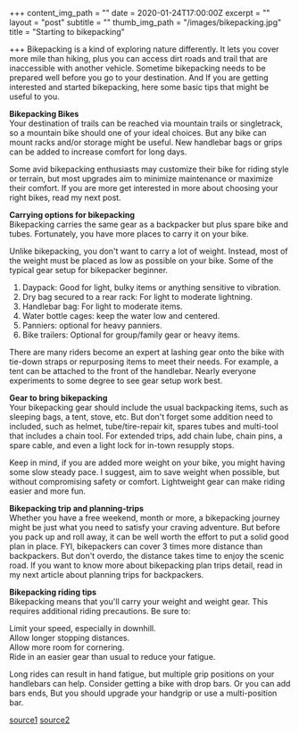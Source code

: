 +++
content_img_path = ""
date = 2020-01-24T17:00:00Z
excerpt = ""
layout = "post"
subtitle = ""
thumb_img_path = "/images/bikepacking.jpg"
title = "Starting to bikepacking"

+++
Bikepacking is a kind of exploring nature differently. It lets you cover more mile than hiking, plus you can access dirt roads and trail that are inaccessible with another vehicle. Sometime bikepacking needs to be prepared well before you go to your destination. And If you are getting interested and started bikepacking, here some basic tips that might be useful to you.

**Bikepacking Bikes**  
Your destination of trails can be reached via mountain trails or singletrack, so a mountain bike should one of your ideal choices. But any bike can mount racks and/or storage might be useful. New handlebar bags or grips can be added to increase comfort for long days.

Some avid bikepacking enthusiasts may customize their bike for riding style or terrain, but most upgrades aim to minimize maintenance or maximize their comfort. If you are more get interested in more about choosing your right bikes, read my next post.

**Carrying options for bikepacking**  
Bikepacking carries the same gear as a backpacker but plus spare bike and tubes. Fortunately, you have more places to carry it on your bike.

Unlike bikepacking, you don't want to carry a lot of weight. Instead, most of the weight must be placed as low as possible on your bike. Some of the typical gear setup for bikepacker beginner.

1. Daypack: Good for light, bulky items or anything sensitive to vibration.
2. Dry bag secured to a rear rack: For light to moderate lightning.
3. Handlebar bag: For light to moderate items.
4. Water bottle cages: keep the water low and centered.
5. Panniers: optional for heavy panniers.
6. Bike trailers: Optional for group/family gear or heavy items.

There are many riders become an expert at lashing gear onto the bike with tie-down straps or repurposing items to meet their needs. For example, a tent can be attached to the front of the handlebar. Nearly everyone experiments to some degree to see gear setup work best.

**Gear to bring bikepacking**  
Your bikepacking gear should include the usual backpacking items, such as sleeping bags, a tent, stove, etc. But don't forget some addition need to included, such as helmet, tube/tire-repair kit, spares tubes and multi-tool that includes a chain tool. For extended trips, add chain lube, chain pins, a spare cable, and even a light lock for in-town resupply stops.

Keep in mind, if you are added more weight on your bike, you might having some slow steady pace. I suggest, aim to save weight when possible, but without compromising safety or comfort. Lightweight gear can make riding easier and more fun.

**Bikepacking trip and planning-trips**  
Whether you have a free weekend, month or more, a bikepacking journey might be just what you need to satisfy your craving adventure. But before you pack up and roll away, it can be well worth the effort to put a solid good plan in place. FYI, bikepackers can cover 3 times more distance than backpackers. But don't overdo, the distance takes time to enjoy the scenic road. If you want to know more about bikepacking plan trips detail, read in my next article about planning trips for backpackers.

**Bikepacking riding tips**  
Bikepacking means that you'll carry your weight and weight gear. This requires additional riding precautions. Be sure to:

Limit your speed, especially in downhill.  
Allow longer stopping distances.  
Allow more room for cornering.  
Ride in an easier gear than usual to reduce your fatigue.

Long rides can result in hand fatigue, but multiple grip positions on your handlebars can help. Consider getting a bike with drop bars. Or you can add bars ends, But you should upgrade your handgrip or use a multi-position bar.

[source1](https://www.rei.com/learn/expert-advice/bikepacking.html "source1") [source2](https://bikepacking.com/bikepacking-101/ "source2")
